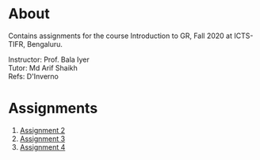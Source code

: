 # About
Contains assignments for the course Introduction to GR, Fall 2020 at ICTS-TIFR, Bengaluru.<br>

Instructor: Prof. Bala Iyer<br>
Tutor: Md Arif Shaikh<br>
Refs: D'Inverno

# Assignments
1. [Assignment 2](./Assignment_2_icts_igr_2020_fall.pdf)
2. [Assignment 3](./Assignment_3_icts_igr_2020_fall.pdf)
3. [Assignment 4](./Assignment_4_icts_igr_2020_fall.pdf)